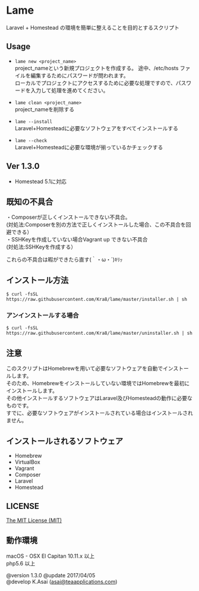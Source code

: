 # Lame
Laravel + Homestead の環境を簡単に整えることを目的とするスクリプト  

## Usage
* `lame new <project_name>`  
project_nameという新規プロジェクトを作成する。
途中、/etc/hosts ファイルを編集するためにパスワードが問われます。  
ローカルでプロジェクトにアクセスするために必要な処理ですので、パスワードを入力して処理を進めてください。  

* `lame clean <project_name>`  
project_nameを削除する

* `lame --install`  
Laravel+Homesteadに必要なソフトウェアをすべてインストールする

* `lame --check`  
Laravel+Homesteadに必要な環境が揃っているかチェックする


## Ver 1.3.0
* Homestead 5.1に対応

## 既知の不具合
・Composerが正しくインストールできない不具合。  
(対処法:Composerを別の方法で正しくインストールした場合、この不具合を回避できる）  
・SSHKeyを作成していない場合Vagrant up できない不具合  
(対処法:SSHKeyを作成する）  

これらの不具合は暇ができたら直す(｀・ω・´)ｷﾘｯ  

## インストール方法
```
$ curl -fsSL https://raw.githubusercontent.com/Kra8/lame/master/installer.sh | sh
```

### アンインストールする場合
```
$ curl -fsSL https://raw.githubusercontent.com/Kra8/lame/master/uninstaller.sh | sh
```


## 注意
このスクリプトはHomebrewを用いて必要なソフトウェアを自動でインストールします。  
そのため、Homebrewをインストールしていない環境ではHomebrewを最初にインストールします。  
その他インストールするソフトウェアはLaravel及びHomesteadの動作に必要なものです。  
すでに、必要なソフトウェアがインストールされている場合はインストールされません。  

## インストールされるソフトウェア
* Homebrew
* VirtualBox
* Vagrant
* Composer
* Laravel
* Homestead

## LICENSE
[The MIT License (MIT)]()

## 動作環境
macOS - OSX El Capitan 10.11.x 以上  
php5.6 以上  



@version    1.3.0
@update     2017/04/05  
@develop    K.Asai (asai@teaapplications.com)  

